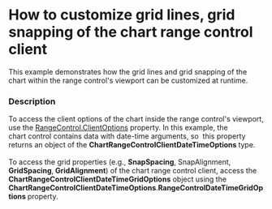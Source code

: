 # How to customize grid lines, grid snapping of the chart range control client


This example demonstrates how the grid lines and grid snapping of the chart within the range control's viewport can be customized at runtime.


<h3>Description</h3>

To access the client options of the chart inside the range control's viewport, use the <a href="https://documentation.devexpress.com/#WindowsForms/DevExpressXtraEditorsRangeControl_ClientOptionstopic">RangeControl.ClientOptions</a>&nbsp;property.&nbsp;In this example, the chart&nbsp;control contains data with date-time arguments, so &nbsp;this property returns an object of the&nbsp;<strong>ChartRangeControlClientDateTimeOptions&nbsp;</strong>type. <br /><br />To access the grid properties (e.g., <strong>SnapSpacing</strong>, SnapAlignment, <strong>GridSpacing</strong>,<strong> GridAlignment</strong>) of the chart range control client, access the <strong>ChartRangeControlClientDateTimeGridOptions</strong> object using the <strong>ChartRangeControlClientDateTimeOptions</strong>.<strong>RangeControlDateTimeGridOptions&nbsp;</strong>property.

<br/>


